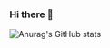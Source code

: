 ### Hi there 👋




![Anurag's GitHub stats](https://github-readme-stats.vercel.app/api?username=KOOJAESUNG&show_icons=true&theme=default)


<!--
**KOOJAESUNG/KOOJAESUNG** is a ✨ _special_ ✨ repository because its `README.md` (this file) appears on your GitHub profile.

Here are some ideas to get you started:

- 🔭 I’m currently working on ...
- 🌱 I’m currently learning ...
- 👯 I’m looking to collaborate on ...
- 🤔 I’m looking for help with ...
- 💬 Ask me about ...
- 📫 How to reach me: ...
- 😄 Pronouns: ...
- ⚡ Fun fact: ...
-->
